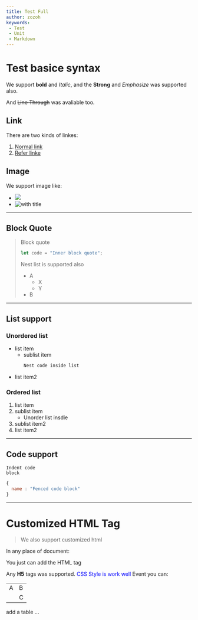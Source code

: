 ```yaml
---
title: Test Full
author: zozoh
keywords:
 - Test
 - Unit
 - Markdown
---
```


# Test basice syntax

We support **bold** and *Italic*, and
the __Strong__ and _Emphasize_ was supported also.

And ~~Line Through~~ was avaliable too.

## Link

There are two kinds of linkes:

1. [Normal link](http://target.com "+new tab")
2. [Refer linke][link1]

[link1]: http://refer.com/path/to/page

## Image

We support image like:

- ![](src/to/1.png)
- ![with title](src/to/2.jpeg "3rem:300:The alt")

-------------------------------
## Block Quote

> Block quote
> ```js
> let code = "Inner block quote";
> ```
> Nest list is supported also
>  - A
>    - X
>    - Y
>  - B

-------------------------------
## List support

### Unordered list

- list item
  - sublist item
    ```js
    Nest code inside list
    ```
- list item2

### Ordered list

1. list item
  1. sublist item
     - Unorder list insdie
  2. sublist item2
2. list item2

-------------------------------
## Code support

    Indent code
    block

```js
{
  name : "Fenced code block"
}
```

-------------------------------
# Customized HTML Tag

> We also support customized html

In any place of document: <div>
You just can add the HTML tag
<main>
  Any <b>H5</b> tags was supported.
  <span style="color:blue;">CSS Style is work well</span> Event you can:
  <table>
    <tr><td rowspan="2" valign="top">A</td><td>B</td></tr>
    <tr><td>C</td></tr>
  </table>
  add a table ...
</main>
</div>

